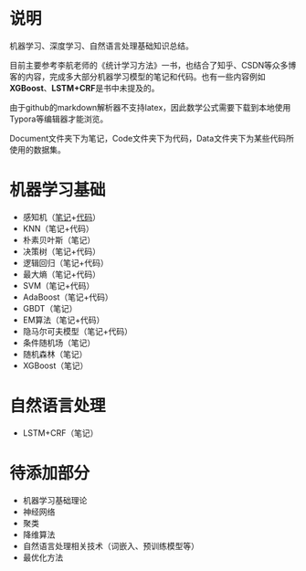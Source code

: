 # 说明

机器学习、深度学习、自然语言处理基础知识总结。

目前主要参考李航老师的《统计学习方法》一书，也结合了知乎、CSDN等众多博客的内容，完成多大部分机器学习模型的笔记和代码。也有一些内容例如**XGBoost**、**LSTM+CRF**是书中未提及的。

由于github的markdown解析器不支持latex，因此数学公式需要下载到本地使用Typora等编辑器才能浏览。

Document文件夹下为笔记，Code文件夹下为代码，Data文件夹下为某些代码所使用的数据集。

# 机器学习基础

- 感知机（[笔记](Document/感知机.md)+[代码](Document/感知机.md)）
- KNN（笔记+代码）
- 朴素贝叶斯（笔记）
- 决策树（笔记+代码）
- 逻辑回归（笔记+代码）
- 最大熵（笔记+代码）
- SVM（笔记+代码）
- AdaBoost（笔记+代码）
- GBDT（笔记）
- EM算法（笔记+代码）
- 隐马尔可夫模型（笔记+代码）
- 条件随机场（笔记）
- 随机森林（笔记）
- XGBoost（笔记）

# 自然语言处理

- LSTM+CRF（笔记）


# 待添加部分

- 机器学习基础理论
- 神经网络
- 聚类
- 降维算法
- 自然语言处理相关技术（词嵌入、预训练模型等）
- 最优化方法

